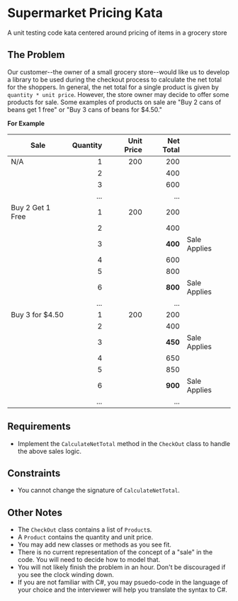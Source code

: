 # Supermarket Pricing Kata
A unit testing code kata centered around pricing of items in a grocery store

## The Problem 
Our customer--the owner of a small grocery store--would like us to develop a library to be used during the checkout process to calculate the net total for the shoppers. In general, the net total for a single product is given by `quantity * unit price`. However, the store owner may decide to offer some products for sale. Some examples of products on sale are "Buy 2 cans of beans get 1 free" or "Buy 3 cans of beans for $4.50." 

**For Example**

| Sale | Quantity | Unit Price | Net Total | |
| ---- | -------: | ---------: | --------: | - |
| N/A  | 1 | 200 | 200 | |
| | 2 | | 400 | |
| | 3 | | 600 | |
| | ... | | ... | |
| Buy 2 Get 1 Free | 1 | 200 | 200 | |
| | 2 | | 400 | |
| | 3 | | **400** | Sale Applies |
| | 4 | | 600 | |
| | 5 | | 800 | |
| | 6 | | **800** | Sale Applies |
| | ... | | ... | |
| Buy 3 for $4.50 | 1 | 200 | 200 | |
| | 2 | | 400 | |
| | 3 | | **450** | Sale Applies |
| | 4 | | 650 | |
| | 5 | | 850 | | 
| | 6 | | **900** | Sale Applies |
| | ... | | ... | |


## Requirements

* Implement the `CalculateNetTotal` method in the `CheckOut` class to handle the above sales logic.

## Constraints

* You cannot change the signature of `CalculateNetTotal`.

## Other Notes

* The `CheckOut` class contains a list of `Product`s. 
* A `Product` contains the quantity and unit price.
* You may add new classes or methods as you see fit.
* There is no current representation of the concept of a "sale" in the code. You will need to decide how to model that.
* You will not likely finish the problem in an hour. Don't be discouraged if you see the clock winding down.
* If you are not familiar with C#, you may psuedo-code in the language of your choice and the interviewer will help you translate the syntax to C#.